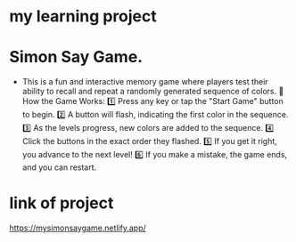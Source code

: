 # my learning project
# Simon Say Game.
* This is a fun and interactive memory game where players test their ability to recall and repeat a randomly generated sequence of colors.
🔹 How the Game Works:
1️⃣ Press any key or tap the "Start Game" button to begin.
2️⃣ A button will flash, indicating the first color in the sequence.
3️⃣ As the levels progress, new colors are added to the sequence.
4️⃣ Click the buttons in the exact order they flashed.
5️⃣ If you get it right, you advance to the next level!
6️⃣ If you make a mistake, the game ends, and you can restart.
# link of project
https://mysimonsaygame.netlify.app/
